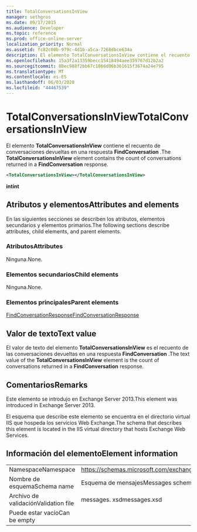 ```yaml
---
title: TotalConversationsInView
manager: sethgros
ms.date: 09/17/2015
ms.audience: Developer
ms.topic: reference
ms.prod: office-online-server
localization_priority: Normal
ms.assetid: fc82c00b-979c-4d1b-a5ca-7268dbce634a
description: El elemento TotalConversationsInView contiene el recuento de conversaciones devueltas en una respuesta FindConversation.
ms.openlocfilehash: 15a3f2a13359becc15418494aee359767d12b2a2
ms.sourcegitcommit: 88ec988f2bb67c1866d06b361615f3674a24e795
ms.translationtype: MT
ms.contentlocale: es-ES
ms.lasthandoff: 06/03/2020
ms.locfileid: "44467539"
---
```

# <a name="totalconversationsinview"></a><span data-ttu-id="421d4-103">TotalConversationsInView</span><span class="sxs-lookup"><span data-stu-id="421d4-103">TotalConversationsInView</span></span>

<span data-ttu-id="421d4-104">El elemento **TotalConversationsInView** contiene el recuento de conversaciones devueltas en una respuesta **FindConversation** .</span><span class="sxs-lookup"><span data-stu-id="421d4-104">The **TotalConversationsInView** element contains the count of conversations returned in a **FindConversation** response.</span></span> 
  
```XML
<TotalConversationsInView></TotalConversationsInView>
```

 <span data-ttu-id="421d4-105">**int**</span><span class="sxs-lookup"><span data-stu-id="421d4-105">**int**</span></span>
## <a name="attributes-and-elements"></a><span data-ttu-id="421d4-106">Atributos y elementos</span><span class="sxs-lookup"><span data-stu-id="421d4-106">Attributes and elements</span></span>

<span data-ttu-id="421d4-107">En las siguientes secciones se describen los atributos, elementos secundarios y elementos primarios.</span><span class="sxs-lookup"><span data-stu-id="421d4-107">The following sections describe attributes, child elements, and parent elements.</span></span>
  
### <a name="attributes"></a><span data-ttu-id="421d4-108">Atributos</span><span class="sxs-lookup"><span data-stu-id="421d4-108">Attributes</span></span>

<span data-ttu-id="421d4-109">Ninguna.</span><span class="sxs-lookup"><span data-stu-id="421d4-109">None.</span></span>
  
### <a name="child-elements"></a><span data-ttu-id="421d4-110">Elementos secundarios</span><span class="sxs-lookup"><span data-stu-id="421d4-110">Child elements</span></span>

<span data-ttu-id="421d4-111">Ninguna.</span><span class="sxs-lookup"><span data-stu-id="421d4-111">None.</span></span>
  
### <a name="parent-elements"></a><span data-ttu-id="421d4-112">Elementos principales</span><span class="sxs-lookup"><span data-stu-id="421d4-112">Parent elements</span></span>

[<span data-ttu-id="421d4-113">FindConversationResponse</span><span class="sxs-lookup"><span data-stu-id="421d4-113">FindConversationResponse</span></span>](findconversationresponse.md)
  
## <a name="text-value"></a><span data-ttu-id="421d4-114">Valor de texto</span><span class="sxs-lookup"><span data-stu-id="421d4-114">Text value</span></span>

<span data-ttu-id="421d4-115">El valor de texto del elemento **TotalConversationsInView** es el recuento de las conversaciones devueltas en una respuesta **FindConversation** .</span><span class="sxs-lookup"><span data-stu-id="421d4-115">The text value of the **TotalConversationsInView** element is the count of conversations returned in a **FindConversation** response.</span></span> 
  
## <a name="remarks"></a><span data-ttu-id="421d4-116">Comentarios</span><span class="sxs-lookup"><span data-stu-id="421d4-116">Remarks</span></span>

<span data-ttu-id="421d4-117">Este elemento se introdujo en Exchange Server 2013.</span><span class="sxs-lookup"><span data-stu-id="421d4-117">This element was introduced in Exchange Server 2013.</span></span>
  
<span data-ttu-id="421d4-118">El esquema que describe este elemento se encuentra en el directorio virtual IIS que hospeda los servicios Web Exchange.</span><span class="sxs-lookup"><span data-stu-id="421d4-118">The schema that describes this element is located in the IIS virtual directory that hosts Exchange Web Services.</span></span>
  
## <a name="element-information"></a><span data-ttu-id="421d4-119">Información del elemento</span><span class="sxs-lookup"><span data-stu-id="421d4-119">Element information</span></span>

|||
|:-----|:-----|
|<span data-ttu-id="421d4-120">Namespace</span><span class="sxs-lookup"><span data-stu-id="421d4-120">Namespace</span></span>  <br/> |https://schemas.microsoft.com/exchange/services/2006/messages  <br/> |
|<span data-ttu-id="421d4-121">Nombre de esquema</span><span class="sxs-lookup"><span data-stu-id="421d4-121">Schema name</span></span>  <br/> |<span data-ttu-id="421d4-122">Esquema de mensajes</span><span class="sxs-lookup"><span data-stu-id="421d4-122">Messages schema</span></span>  <br/> |
|<span data-ttu-id="421d4-123">Archivo de validación</span><span class="sxs-lookup"><span data-stu-id="421d4-123">Validation file</span></span>  <br/> |<span data-ttu-id="421d4-124">messages. xsd</span><span class="sxs-lookup"><span data-stu-id="421d4-124">messages.xsd</span></span>  <br/> |
|<span data-ttu-id="421d4-125">Puede estar vacío</span><span class="sxs-lookup"><span data-stu-id="421d4-125">Can be empty</span></span>  <br/> ||
   

